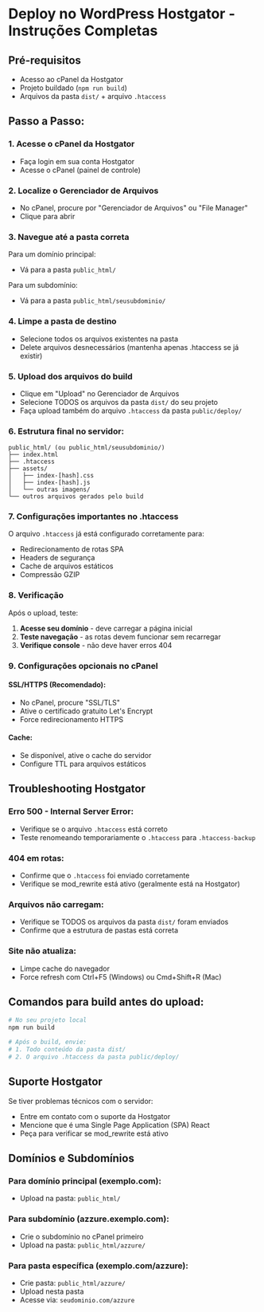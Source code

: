 # Deploy no WordPress Hostgator - Instruções Completas

## Pré-requisitos
- Acesso ao cPanel da Hostgator
- Projeto buildado (`npm run build`)
- Arquivos da pasta `dist/` + arquivo `.htaccess`

## Passo a Passo:

### 1. Acesse o cPanel da Hostgator
- Faça login em sua conta Hostgator
- Acesse o cPanel (painel de controle)

### 2. Localize o Gerenciador de Arquivos
- No cPanel, procure por "Gerenciador de Arquivos" ou "File Manager"
- Clique para abrir

### 3. Navegue até a pasta correta
Para um domínio principal:
- Vá para a pasta `public_html/`

Para um subdomínio:
- Vá para a pasta `public_html/seusubdominio/`

### 4. Limpe a pasta de destino
- Selecione todos os arquivos existentes na pasta
- Delete arquivos desnecessários (mantenha apenas .htaccess se já existir)

### 5. Upload dos arquivos do build
- Clique em "Upload" no Gerenciador de Arquivos
- Selecione TODOS os arquivos da pasta `dist/` do seu projeto
- Faça upload também do arquivo `.htaccess` da pasta `public/deploy/`

### 6. Estrutura final no servidor:
```
public_html/ (ou public_html/seusubdominio/)
├── index.html
├── .htaccess
├── assets/
│   ├── index-[hash].css
│   ├── index-[hash].js
│   └── outras imagens/
└── outros arquivos gerados pelo build
```

### 7. Configurações importantes no .htaccess

O arquivo `.htaccess` já está configurado corretamente para:
- Redirecionamento de rotas SPA
- Headers de segurança
- Cache de arquivos estáticos
- Compressão GZIP

### 8. Verificação
Após o upload, teste:
1. **Acesse seu domínio** - deve carregar a página inicial
2. **Teste navegação** - as rotas devem funcionar sem recarregar
3. **Verifique console** - não deve haver erros 404

### 9. Configurações opcionais no cPanel

#### SSL/HTTPS (Recomendado):
- No cPanel, procure "SSL/TLS"
- Ative o certificado gratuito Let's Encrypt
- Force redirecionamento HTTPS

#### Cache:
- Se disponível, ative o cache do servidor
- Configure TTL para arquivos estáticos

## Troubleshooting Hostgator

### Erro 500 - Internal Server Error:
- Verifique se o arquivo `.htaccess` está correto
- Teste renomeando temporariamente o `.htaccess` para `.htaccess-backup`

### 404 em rotas:
- Confirme que o `.htaccess` foi enviado corretamente
- Verifique se mod_rewrite está ativo (geralmente está na Hostgator)

### Arquivos não carregam:
- Verifique se TODOS os arquivos da pasta `dist/` foram enviados
- Confirme que a estrutura de pastas está correta

### Site não atualiza:
- Limpe cache do navegador
- Force refresh com Ctrl+F5 (Windows) ou Cmd+Shift+R (Mac)

## Comandos para build antes do upload:

```bash
# No seu projeto local
npm run build

# Após o build, envie:
# 1. Todo conteúdo da pasta dist/
# 2. O arquivo .htaccess da pasta public/deploy/
```

## Suporte Hostgator
Se tiver problemas técnicos com o servidor:
- Entre em contato com o suporte da Hostgator
- Mencione que é uma Single Page Application (SPA) React
- Peça para verificar se mod_rewrite está ativo

## Domínios e Subdomínios

### Para domínio principal (exemplo.com):
- Upload na pasta: `public_html/`

### Para subdomínio (azzure.exemplo.com):
- Crie o subdomínio no cPanel primeiro
- Upload na pasta: `public_html/azzure/`

### Para pasta específica (exemplo.com/azzure):
- Crie pasta: `public_html/azzure/`
- Upload nesta pasta
- Acesse via: `seudominio.com/azzure`